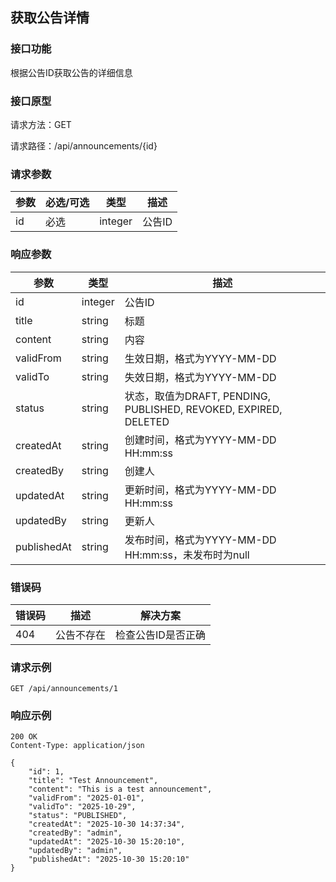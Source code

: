 ## 获取公告详情

### 接口功能

根据公告ID获取公告的详细信息

### 接口原型

请求方法：GET

请求路径：/api/announcements/{id}

### 请求参数

| 参数 | 必选/可选 | 类型    | 描述   |
| ---- | --------- | ------- | ------ |
| id   | 必选      | integer | 公告ID |

### 响应参数

| 参数      | 类型    | 描述                                                             |
| --------- | ------- | ---------------------------------------------------------------- |
| id        | integer | 公告ID                                                           |
| title     | string  | 标题                                                             |
| content   | string  | 内容                                                             |
| validFrom | string  | 生效日期，格式为YYYY-MM-DD                                       |
| validTo   | string  | 失效日期，格式为YYYY-MM-DD                                       |
| status    | string  | 状态，取值为DRAFT, PENDING, PUBLISHED, REVOKED, EXPIRED, DELETED |
| createdAt | string  | 创建时间，格式为YYYY-MM-DD HH:mm:ss                              |
| createdBy | string  | 创建人                                                           |
| updatedAt | string  | 更新时间，格式为YYYY-MM-DD HH:mm:ss                              |
| updatedBy | string  | 更新人                                                           |
| publishedAt | string | 发布时间，格式为YYYY-MM-DD HH:mm:ss，未发布时为null              |

### 错误码

| 错误码 | 描述         | 解决方案                 |
| ------ | ------------ | ------------------------ |
| 404    | 公告不存在   | 检查公告ID是否正确       |

### 请求示例

```http
GET /api/announcements/1
```

### 响应示例

```http
200 OK
Content-Type: application/json

{
    "id": 1,
    "title": "Test Announcement",
    "content": "This is a test announcement",
    "validFrom": "2025-01-01",
    "validTo": "2025-10-29",
    "status": "PUBLISHED",
    "createdAt": "2025-10-30 14:37:34",
    "createdBy": "admin",
    "updatedAt": "2025-10-30 15:20:10",
    "updatedBy": "admin",
    "publishedAt": "2025-10-30 15:20:10"
}
```
